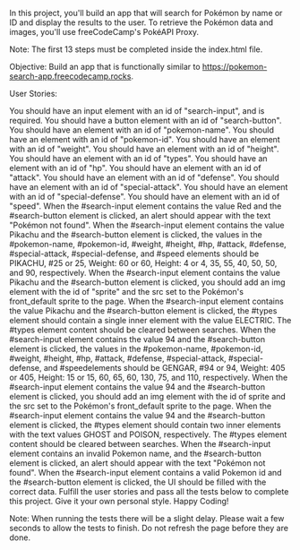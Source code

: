 In this project, you'll build an app that will search for Pokémon by name or ID and display the results to the user. To retrieve the Pokémon data and images, you'll use freeCodeCamp's PokéAPI Proxy.

Note: The first 13 steps must be completed inside the index.html file.

Objective: Build an app that is functionally similar to https://pokemon-search-app.freecodecamp.rocks.

User Stories:

You should have an input element with an id of "search-input", and is required.
You should have a button element with an id of "search-button".
You should have an element with an id of "pokemon-name".
You should have an element with an id of "pokemon-id".
You should have an element with an id of "weight".
You should have an element with an id of "height".
You should have an element with an id of "types".
You should have an element with an id of "hp".
You should have an element with an id of "attack".
You should have an element with an id of "defense".
You should have an element with an id of "special-attack".
You should have an element with an id of "special-defense".
You should have an element with an id of "speed".
When the #search-input element contains the value Red and the #search-button element is clicked, an alert should appear with the text "Pokémon not found".
When the #search-input element contains the value Pikachu and the #search-button element is clicked, the values in the #pokemon-name, #pokemon-id, #weight, #height, #hp, #attack, #defense, #special-attack, #special-defense, and #speed elements should be PIKACHU, #25 or 25, Weight: 60 or 60, Height: 4 or 4, 35, 55, 40, 50, 50, and 90, respectively.
When the #search-input element contains the value Pikachu and the #search-button element is clicked, you should add an img element with the id of "sprite" and the src set to the Pokémon's front_default sprite to the page.
When the #search-input element contains the value Pikachu and the #search-button element is clicked, the #types element should contain a single inner element with the value ELECTRIC. The #types element content should be cleared between searches.
When the #search-input element contains the value 94 and the #search-button element is clicked, the values in the #pokemon-name, #pokemon-id, #weight, #height, #hp, #attack, #defense, #special-attack, #special-defense, and #speedelements should be GENGAR, #94 or 94, Weight: 405 or 405, Height: 15 or 15, 60, 65, 60, 130, 75, and 110, respectively.
When the #search-input element contains the value 94 and the #search-button element is clicked, you should add an img element with the id of sprite and the src set to the Pokémon's front_default sprite to the page.
When the #search-input element contains the value 94 and the #search-button element is clicked, the #types element should contain two inner elements with the text values GHOST and POISON, respectively. The #types element content should be cleared between searches.
When the #search-input element contains an invalid Pokemon name, and the #search-button element is clicked, an alert should appear with the text "Pokémon not found".
When the #search-input element contains a valid Pokemon id and the #search-button element is clicked, the UI should be filled with the correct data.
Fulfill the user stories and pass all the tests below to complete this project. Give it your own personal style. Happy Coding!

Note: When running the tests there will be a slight delay. Please wait a few seconds to allow the tests to finish. Do not refresh the page before they are done.
